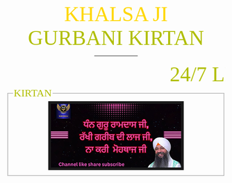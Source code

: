 <!DOCTYPE html><html><head><title>homepage</title></head>
<body background="images/backround.jpeg">
<br>
<center><font size="10" face="boombox" color="gold">KHALSA JI</font><br>
<font size= "7" face="aargau" color="Bumblebee yellow">GURBANI KIRTAN</font>
<hr width="20%" size="5" color="Bumblebee yellow">
</center>
<marquee>
<font size= "7" face="aargau" color="Bumblebee yellow">24/7 LIVE | Dhan Guru Ramdas Ji | Bhai Gursharan Singh Ji Ludhiana Wale</font>
</marquee>
<fieldset>
<legend><font size= "5" face="aargau" color="Bumblebee yellow">KIRTAN</font></legend>

<center>
<A href="images/video/a.mp4"><img src="images/manu/a.jpeg" border="6"></A>
</center>
</fieldset>
</body>
</html>
